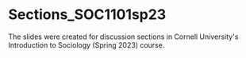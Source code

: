 # Sections_SOC1101sp23

The slides were created for discussion sections in Cornell University's Introduction to Sociology (Spring 2023) course.
